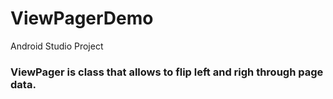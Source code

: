 # ViewPagerDemo
Android Studio Project
### ViewPager is class that allows to flip left and righ through page data.
    
